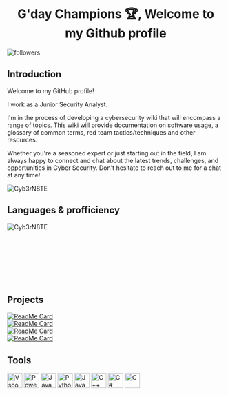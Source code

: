 <h1 align="center">G'day Champions 🏆, Welcome to my Github profile</h1>
<img alt="followers" title="Follow me on Github" src="https://img.shields.io/github/followers/cyb3rn8te?color=236ad3&style=for-the-badge&logo=github&label=Follow"/>

## Introduction

Welcome to my GitHub profile!

I work as a Junior Security Analyst.

I'm in the process of developing a cybersecurity wiki that will encompass a range of topics. This wiki will provide documentation on software usage, a glossary of common terms, red team tactics/techniques and other resources.

Whether you're a seasoned expert or just starting out in the field, I am always happy to connect and chat about the latest trends, challenges, and opportunities in Cyber Security. Don't hesitate to reach out to me for a chat at any time!

<img src="https://myreadme.vercel.app/api/embed/cyb3rn8te?panels=userstatistics,toprepositories,toplanguages,commitgraph" alt="Cyb3rN8TE" />

## Languages & profficiency
<p><img align="left" src="https://github-readme-stats.vercel.app/api/top-langs?username=Cyb3rN8TE&show_icons=true&locale=en&layout=compact" alt="Cyb3rN8TE" /></p>

<br/>
<br/>
<br/>
<br/>
<br/>
<br/>
<br/>
<br/>

## Projects

[![ReadMe Card](https://github-readme-stats.vercel.app/api/pin/?username=cyb3rn8te&repo=LRWC-Log-Beautify)](https://github.com/Cyb3rN8TE/LRWC-Log-Beautify)
<br/>
[![ReadMe Card](https://github-readme-stats.vercel.app/api/pin/?username=cyb3rn8te&repo=DefangIt)](https://github.com/Cyb3rN8TE/DefangIt)
<br/>
[![ReadMe Card](https://github-readme-stats.vercel.app/api/pin/?username=cyb3rn8te&repo=IOC-Builder)](https://github.com/Cyb3rN8TE/IOC-Builder)
<br/>
[![ReadMe Card](https://github-readme-stats.vercel.app/api/pin/?username=cyb3rn8te&repo=RegKeyCanine)](https://github.com/Cyb3rN8TE/RegKeyCanine)

## Tools

[<img algin="left" alt="Vscode" width="35px" src="https://upload.wikimedia.org/wikipedia/commons/thumb/9/9a/Visual_Studio_Code_1.35_icon.svg/1280px-Visual_Studio_Code_1.35_icon.svg.png" />][Vscode]
[<img algin="left" alt="PowerShell" width="35px" src="https://docs.microsoft.com/en-us/powershell/media/index/ps_black_128.svg" />][pwsh]
[<img algin="left" alt="JavaScript" width="35px" src="https://upload.wikimedia.org/wikipedia/commons/6/6a/JavaScript-logo.png" />][JS]
[<img algin="left" alt="Python" width="35px" src="https://upload.wikimedia.org/wikipedia/commons/thumb/c/c3/Python-logo-notext.svg/1280px-Python-logo-notext.svg.png" />][Python]
[<img algin="left" alt="Java" width="35px" src="https://upload.wikimedia.org/wikipedia/en/thumb/3/30/Java_programming_language_logo.svg/800px-Java_programming_language_logo.svg.png" />][Java]
[<img algin="left" alt="C++" width="35px" src="https://upload.wikimedia.org/wikipedia/commons/thumb/1/18/ISO_C%2B%2B_Logo.svg/1280px-ISO_C%2B%2B_Logo.svg.png" />][C++]
[<img algin="left" alt="C#" width="35px" src="https://upload.wikimedia.org/wikipedia/commons/thumb/b/bd/Logo_C_sharp.svg/1200px-Logo_C_sharp.svg.png" />][C#]
[<img algin="left" alt="C" width="35px" src="https://upload.wikimedia.org/wikipedia/commons/thumb/1/18/C_Programming_Language.svg/926px-C_Programming_Language.svg.png" />][C]

[Vscode]: https://code.visualstudio.com/
[pwsh]: https://docs.microsoft.com/en-us/powershell/
[JS]: https://www.javascript.com/
[Python]: https://www.python.org/
[Java]: https://www.java.com/en/
[C++]: https://isocpp.org/
[C#]: https://learn.microsoft.com/en-us/dotnet/csharp/
[C]: https://www.iso.org/standard/74528.html


